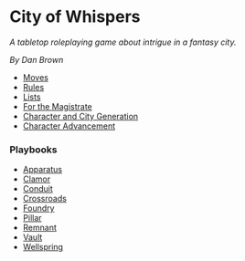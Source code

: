 # City of Whispers
_A tabletop roleplaying game about intrigue in a fantasy city._

_By Dan Brown_

- [Moves](Moves.md)
- [Rules](Rules.md)
- [Lists](Lists.md)
- [For the Magistrate](Magistrate.md)
- [Character and City Generation](Gen.md)
- [Character Advancement](Advacement.md)

### Playbooks

- [Apparatus](Playbooks/Apparatus.md)
- [Clamor](Playbooks/Clamor.md)
- [Conduit](Playbooks/Conduit.md)
- [Crossroads](Playbooks/Crossroads.md)
- [Foundry](Playbooks/Foundry.md)
- [Pillar](Playbooks/Pillar.md)
- [Remnant](Playbooks/Remnant.md)
- [Vault](Playbooks/Vault.md)
- [Wellspring](Playbooks/Wellspring.md)